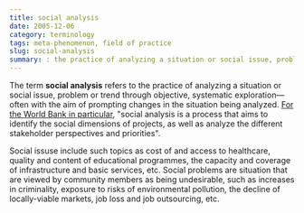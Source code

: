 ```yaml
---
title: social analysis
date: 2005-12-06
category: terminology
tags: meta-phenomenon, field of practice
slug: social-analysis
summary: : the practice of analyzing a situation or social issue, problem or trend through objective, systematic exploration&mdash;often with the aim of prompting change
---
```


<!---
---
layout: post
title:  social analysis
date:   2005-12-06 08:16:16
categories: terminology
tags: development, social analysis
permalink: /social-analysis/
published: true
comments: true
---
--->

The term **social analysis** refers to the practice of analyzing a situation or social issue, problem or trend through objective, systematic exploration&mdash;often with the aim of prompting changes in the situation being analyzed. [For the World Bank in particular](http://www.worldbank.org/en/topic/communitydrivendevelopment/brief/cdd-economic-social-analysis), "social analysis is a process that aims to identify the social dimensions of projects, as well as analyze the different stakeholder perspectives and priorities".

Social issuse include such topics as cost of and access to healthcare, quality and content of educational programmes, the capacity and coverage of infrastructure and basic services, etc.  Social problems are situation that are viewed by community members as being undesirable, such as increases in criminality, exposure to risks of environmental pollution, the decline of locally-viable markets, job loss and job outsourcing, etc.

<!--

Social analysis aims to offer a critical and theoretical understanding of cultural, political, and social processes. Social analytiucal lines of inquiry are traditioonally organized around themes such as urbanization, commodification, movement of peoples, transnational exchange, identity formations, ethnic and disaporic cultures, production of human suffering, poverty, prejudice, etc. Study design and methodologies often draw upon a variety of different lines of analytical inquiry&mdash;both qualitative and quantitative. The practice of social analysis tends to be critical, empirical, and cross-disciplinary&mdash;incorporating critical methodologies and theoretical insights from such fields as social geography, feminism and queer studies, ethnic studies, critical race theory, labor studies, and cultural studies. Social analysis is often carried out by cooperative, multi-party research teams.

Some of the lead theorists and practitions of social analysis challenge hegemonic paradigms through "grounded theory" and empirical research.

...techniques for data collection and analysis used for social research in academic and non-academic environments.



...ethnographic researchers
----

Social analysis at the World Bank involves examining the socio-cultural, institutional, historical and political context of the operations they finance. The World Bank [utilize social analysis](http://www.worldbank.org/en/topic/communitydrivendevelopment/brief/cdd-economic-social-analysis) to understand the opportunities, constraints and the likely social impacts associated with a project. World Bank efforts in social analysis seek to incorporate stakeholders' views, establish participatory processes, and inform the design of strategies for inclusion, cohesion and accountability.

Understanding the social implications of projects and policies is critical in ensuring that the proposed project or policy contributes to equitable and sustainable development. Social analysis  can provide insight into social diversity and gender, institutions, rules and behavior, stakeholder dynamics, participation concerns and social risks.

Insight gained from combining social analysis techniques and CRM analytics can also help organizations create business strategies and policies that are sensitive to particular social issues and likely to be perceived by customers as having a positive social impact.

For example, after discovering through analysis of a customer survey that increased efforts to develop renewable energy would be viewed in a positive light, an oil company might decide to expand its investments in biogas, geothermal energy and solar power research.



war, and violence.



.. principles underlying the processes of data collection and analysis
... application of advanced statistical techniques for data description and analysis.

Concentrators also take courses that provide grounding in the theoretical approaches to social phenomena that are foundational to social research. Graduates develop an understanding of the concepts and processes that underlie the issues studied by sociologists and the analytic techniques that allow sociologists to understand social relations and individual behavior.


Introductory Calculus, Part I
Introductory Statistics for Social Research
Essential Statistics
Introduction to Econometrics

Methods of Social Research
Multivariate Statistical Methods I
Classical Sociological Theory

Market and Social Surveys
Focus Groups for Market and Social Research
Market Research in Public and Private Sectors
Principles and Methods of Geographic Information Systems
Spatial Thinking in Social Science
Spatial Data Analysis Techniques in the Social Sciences
Techniques of Demographic Analysis

Qualitative Methods
Multivariate Statistical Methods II
Event History Analysis



---



---

Since 1984, the World Bank has been institutionalizing some type of social analysis in its investment operations. Currently, about 50 percent of Bank operations undergo some form of social analysis. Two decades of social analysis across the regions have resulted in a solid body of knowledge for learning from our successes and failures, as well as for standardizing many of the methods, tools and skills involved.

At the investment project level, the Social Analysis and Policy Thematic Group works to assure quality and consistency by developing standards and disseminating good practice on:

* Project Social Analysis , undertaken by the Bank for sociological appraisal of the opportunities, constraints and likely impacts as an integral part of investment project appraisal, to examine whether the project's likely social development outcomes have been clearly identified, the project is socially sustainable, and Bank support is justified.
* Social Assessment , undertaken by the Borrower to identify the social dimensions of investment projects, provide spaces to incorporate stakeholders' views into project design, and to establish a participatory process for implementation, monitoring and evaluation.

The recently published Social Analysis Sourcebook presents a conceptual framework for project level social analysis which systematizes and streamlines the lessons learned and good practices developed, and describes how the Bank and its clients can incorporate the social dimensions of development into project design, implementation, and monitoring and evaluation. Currently, the team is also working in collaboration with regional colleagues and sectoral networks within the Bank on developing Sector-specific Guidelines for Social Analysis , which will eventually be published as Annexes to the Sourcebook . As and when these become available, they will be made available on this website.

With the increasing emphasis on Sector-Wide Approaches and instruments (eg SWAps) - further blurring the distinctions between project and macro-level social analysis - the team is also actively involved with developing appropriate social analytical responses and guidance to help task teams and clients integrate social dimensions at the sector-level.

For further information on lessons learned and good practices, see the Social Development Notes and Social Development Papers listed in the Publications section.

---

Social analysis enables the World Bank to assess whether a proposed program or operation is likely to meet its social objectives and to recommend measures that will ensure that these objectives are met.

Social analysis involves examining the socio-cultural, institutional, historical and political context of Bank financed operations, as well as analyzing stakeholder views and priorities, and including as many relevant stakeholders as feasible in the development process.

In collaboration with regional departments and networks of the World Bank, the Social Development Department (SDV) through the Social Analysis and Policy Thematic Group, works to mainstream social analysis within Bank operations, both at the project and macro level, by developing standards and disseminating good practices for social analysis and policy issues:

Social Analysis at the Project Level : the group assists task teams and clients with ensuring quality and consistency of investment operations through Project Social Analysis , and Social Assessment . The recently published Social Analysis Sourcebook presents a conceptual framework which helps systematize and streamline Bank and Clients social analysis work.

Social Analysis at the Macro Level : increasingly social analysis is also applied at the macro-level, through upstream Country/Macro Social Analysis , and Poverty and Social Impact Analysis (PSIA) . A database compiling country-level indicators on social development, SDStats , was recently launched on the Bank's internal website and will shortly be made publicly available on this website. SDV has also developed A User's Guide to Poverty and Social Impact Analysis in collaboration with the Poverty Reduction and Economic Management network (PREM).
Social Development and Quality Assurance : the group also coordinates SDV's work on Quality Assurance. SDV, in coordination with PREM, assists the Quality Assurance Group (QAG) by providing specialized reviews of the social and poverty aspects, including gender, of World Bank operations. Additional Quality Assurance work done includes reviews of key corporate documents, as well as of Poverty Reduction Strategy Credits.

For more information on any of these instruments or activities, please view the menu-bar on the left.



---

Social analysis at the World Bank involves examining the socio-cultural, institutional, historical and political context within which the World Bank works. Through social analysis the World Bank assesses whether its programs and operations are likely to meet their social objectives and identifies measures that will ensure that these objectives are achieved. Social analysis also helps to assess the likely outcomes, impacts and social risks that need to be considered in the design of projects and programs, including the views and priorities of relevant stakeholders.  

Complementing economic analysis, social analysis assesses the likelihood that the World Bank’s operations will be socially sustainable and that its social benefits and economic opportunities will be widely shared. It identifies opportunities and constraints arising from the country's socio-cultural, institutional, historical and political context to prepare strategies and programs that contribute to the country's development objectives as well as to the Bank's core mission of poverty reduction. In particular, social analysis helps to incorporate the goals of equity and social inclusion into the World Bank’s projects and programs.

At the World Bank, social analysis is undertaken on multiple levels.  The World Bank conducts social analysis on the country-level, as inputs into the Country Assistance Strategy (CAS) process or other key policy documents, on the sector-level to support policy reforms and sector strategies, and on the project-level, as an integral part of project appraisal to judge whether the project's social development outcomes have been clearly identified and Bank support is justified. Additionally, a social assessment may be undertaken by the Borrower for the purpose of obtaining the views of stakeholders in order to improve the design of the project and establishing a participatory process for implementation and monitoring.



---

#### References and Further Reading:

"Home" Department of Social and Cultural Analysis (SCA). New York University. http://sca.as.nyu.edu/page/home

#### Notes and Citations:

[^1]:
searchbusinessanalytics. "social analysis." techtarget
http://searchbusinessanalytics.techtarget.com/definition/social-analysis

http://journals.berghahnbooks.com/sa/

http://www.worldbank.org/en/topic/communitydrivendevelopment/brief/cdd-economic-social-analysis

World Bank. Project Social Analysis. [Home > Topics > Social Development > Social Analysis > Project Social Analysis] http://web.worldbank.org/archive/website01028/WEB/0__CON-2.HTM



World Bank. Social Analysis.[Home > Topics > Social Development > Social Analysis] http://web.worldbank.org/archive/website01028/WEB/0__MENUP.HTM

[Tools for Institutional, Political, and Social Analysis of Policy Reform: A Sourcebook for Development Practitioners](http://siteresources.worldbank.org/EXTTOPPSISOU/Resources/1424002-1185304794278/TIPs_Sourcebook_English.pdf)

[A User’s Guide to Poverty and Social Impact Analysis](http://siteresources.worldbank.org/INTPSIA/Resources/490023-1121114603600/12685_PSIAUsersGuide_Complete.pdf)

[SOCIAL ANALYSIS SOURCEBOOK: Incorporating Social Dimensions into Bank-Supported Projects](http://siteresources.worldbank.org/INTTSR/Resources/SocialAnalysisSourcebookFINAL2003Dec.pdf)

[Social Analysis in the Urban Sector: A Guidance Note](http://siteresources.worldbank.org/EXTSOCIALDEVELOPMENT/Resources/244362-1164107274725/3182370-1164107324437/Social_Analysis_in_the_Urban_Sector.pdf?resourceurlname=Social_Analysis_in_the_Urban_Sector.pdf)

-->
